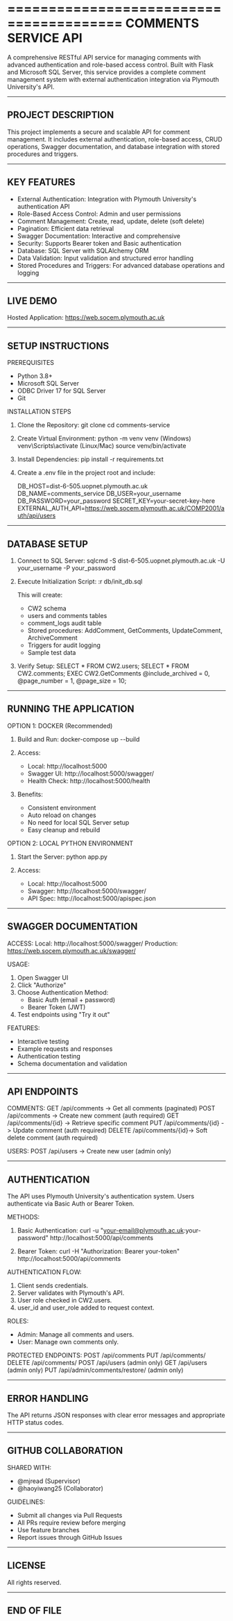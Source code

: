 ========================================
COMMENTS SERVICE API
========================================

A comprehensive RESTful API service for managing comments with advanced authentication and role-based access control.
Built with Flask and Microsoft SQL Server, this service provides a complete comment management system with external authentication integration via Plymouth University's API.

----------------------------------------
PROJECT DESCRIPTION
----------------------------------------
This project implements a secure and scalable API for comment management. It includes external authentication, role-based access, CRUD operations, Swagger documentation, and database integration with stored procedures and triggers.

----------------------------------------
KEY FEATURES
----------------------------------------
- External Authentication: Integration with Plymouth University's authentication API
- Role-Based Access Control: Admin and user permissions
- Comment Management: Create, read, update, delete (soft delete)
- Pagination: Efficient data retrieval
- Swagger Documentation: Interactive and comprehensive
- Security: Supports Bearer token and Basic authentication
- Database: SQL Server with SQLAlchemy ORM
- Data Validation: Input validation and structured error handling
- Stored Procedures and Triggers: For advanced database operations and logging

----------------------------------------
LIVE DEMO
----------------------------------------
Hosted Application:
https://web.socem.plymouth.ac.uk

----------------------------------------
SETUP INSTRUCTIONS
----------------------------------------

PREREQUISITES
- Python 3.8+
- Microsoft SQL Server
- ODBC Driver 17 for SQL Server
- Git

INSTALLATION STEPS

1. Clone the Repository:
   git clone <repository-url>
   cd comments-service

2. Create Virtual Environment:
   python -m venv venv
   (Windows) venv\Scripts\activate
   (Linux/Mac) source venv/bin/activate

3. Install Dependencies:
   pip install -r requirements.txt

4. Create a .env file in the project root and include:

   DB_HOST=dist-6-505.uopnet.plymouth.ac.uk
   DB_NAME=comments_service
   DB_USER=your_username
   DB_PASSWORD=your_password
   SECRET_KEY=your-secret-key-here
   EXTERNAL_AUTH_API=https://web.socem.plymouth.ac.uk/COMP2001/auth/api/users

----------------------------------------
DATABASE SETUP
----------------------------------------

1. Connect to SQL Server:
   sqlcmd -S dist-6-505.uopnet.plymouth.ac.uk -U your_username -P your_password

2. Execute Initialization Script:
   :r db/init_db.sql

   This will create:
   - CW2 schema
   - users and comments tables
   - comment_logs audit table
   - Stored procedures: AddComment, GetComments, UpdateComment, ArchiveComment
   - Triggers for audit logging
   - Sample test data

3. Verify Setup:
   SELECT * FROM CW2.users;
   SELECT * FROM CW2.comments;
   EXEC CW2.GetComments @include_archived = 0, @page_number = 1, @page_size = 10;

----------------------------------------
RUNNING THE APPLICATION
----------------------------------------

OPTION 1: DOCKER (Recommended)
1. Build and Run:
   docker-compose up --build

2. Access:
   - Local: http://localhost:5000
   - Swagger UI: http://localhost:5000/swagger/
   - Health Check: http://localhost:5000/health

3. Benefits:
   - Consistent environment
   - Auto reload on changes
   - No need for local SQL Server setup
   - Easy cleanup and rebuild

OPTION 2: LOCAL PYTHON ENVIRONMENT
1. Start the Server:
   python app.py

2. Access:
   - Local: http://localhost:5000
   - Swagger: http://localhost:5000/swagger/
   - API Spec: http://localhost:5000/apispec.json

----------------------------------------
SWAGGER DOCUMENTATION
----------------------------------------

ACCESS:
Local: http://localhost:5000/swagger/
Production: https://web.socem.plymouth.ac.uk/swagger/

USAGE:
1. Open Swagger UI
2. Click "Authorize"
3. Choose Authentication Method:
   - Basic Auth (email + password)
   - Bearer Token (JWT)
4. Test endpoints using "Try it out"

FEATURES:
- Interactive testing
- Example requests and responses
- Authentication testing
- Schema documentation and validation

----------------------------------------
API ENDPOINTS
----------------------------------------

COMMENTS:
GET /api/comments        -> Get all comments (paginated)
POST /api/comments       -> Create new comment (auth required)
GET /api/comments/{id}   -> Retrieve specific comment
PUT /api/comments/{id}   -> Update comment (auth required)
DELETE /api/comments/{id}-> Soft delete comment (auth required)

USERS:
POST /api/users          -> Create new user (admin only)

----------------------------------------
AUTHENTICATION
----------------------------------------

The API uses Plymouth University's authentication system. Users authenticate via Basic Auth or Bearer Token.

METHODS:
1. Basic Authentication:
   curl -u "your-email@plymouth.ac.uk:your-password" http://localhost:5000/api/comments

2. Bearer Token:
   curl -H "Authorization: Bearer your-token" http://localhost:5000/api/comments

AUTHENTICATION FLOW:
1. Client sends credentials.
2. Server validates with Plymouth's API.
3. User role checked in CW2.users.
4. user_id and user_role added to request context.

ROLES:
- Admin: Manage all comments and users.
- User: Manage own comments only.

PROTECTED ENDPOINTS:
POST /api/comments
PUT /api/comments/<id>
DELETE /api/comments/<id>
POST /api/users (admin only)
GET /api/users (admin only)
PUT /api/admin/comments/restore/<id> (admin only)

----------------------------------------
ERROR HANDLING
----------------------------------------
The API returns JSON responses with clear error messages and appropriate HTTP status codes.

----------------------------------------
GITHUB COLLABORATION
----------------------------------------

SHARED WITH:
- @mjread (Supervisor)
- @haoyiwang25 (Collaborator)

GUIDELINES:
- Submit all changes via Pull Requests
- All PRs require review before merging
- Use feature branches
- Report issues through GitHub Issues

----------------------------------------
LICENSE
----------------------------------------
All rights reserved.

----------------------------------------
END OF FILE
----------------------------------------
